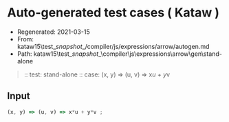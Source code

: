 # Auto-generated test cases ( Kataw )
- Regenerated: 2021-03-15
- From: kataw15\test\__snapshot__/compiler/js/expressions/arrow/autogen.md
- Path: kataw15\test\__snapshot__\compiler\js\expressions\arrow\gen\stand-alone
> :: test: stand-alone
> :: case: (x, y) => (u, v) => x*u + y*v
## Input

`````js
(x, y) => (u, v) => x*u + y*v ;
`````
